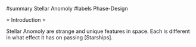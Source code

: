 #summary Stellar Anomoly
#labels Phase-Design

= Introduction =

Stellar Anomoly are strange and unique features in space.  Each is different in what effect it has on passing [Starships].  